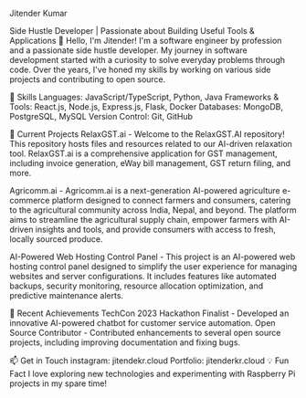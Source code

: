 Jitender Kumar

Side Hustle Developer | Passionate about Building Useful Tools & Applications
👋 Hello, I'm Jitender! I'm a software engineer by profession and a passionate side hustle developer. My journey in software development started with a curiosity to solve everyday problems through code. Over the years, I've honed my skills by working on various side projects and contributing to open source. 
  
🔧 Skills
Languages: JavaScript/TypeScript, Python, Java
Frameworks & Tools: React.js, Node.js, Express.js, Flask, Docker
Databases: MongoDB, PostgreSQL, MySQL
Version Control: Git, GitHub


🌱 Current Projects
RelaxGST.ai - Welcome to the RelaxGST.AI repository! This repository hosts files and resources related to our AI-driven relaxation tool. RelaxGST.ai is a comprehensive application for GST management, including invoice generation, eWay bill management, GST return filing, and more.

Agricomm.ai - Agricomm.ai is a next-generation AI-powered agriculture e-commerce platform designed to connect farmers and consumers, catering to the agricultural community across India, Nepal, and beyond. The platform aims to streamline the agricultural supply chain, empower farmers with AI-driven insights and tools, and provide consumers with access to fresh, locally sourced produce.

AI-Powered Web Hosting Control Panel - This project is an AI-powered web hosting control panel designed to simplify the user experience for managing websites and server configurations. It includes features like automated backups, security monitoring, resource allocation optimization, and predictive maintenance alerts.



🚀 Recent Achievements
TechCon 2023 Hackathon Finalist - Developed an innovative AI-powered chatbot for customer service automation.
Open Source Contributor - Contributed enhancements to several open source projects, including improving documentation and fixing bugs.



📫 Get in Touch
instagram: jitendekr.cloud
Portfolio: jitenderkr.cloud
💡 Fun Fact
I love exploring new technologies and experimenting with Raspberry Pi projects in my spare time!

